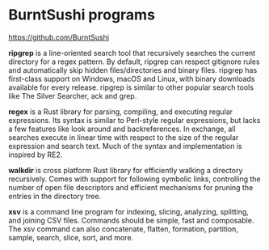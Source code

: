 # BurntSushi programs

<https://github.com/BurntSushi>

**ripgrep** is a line-oriented search tool that recursively searches the current directory for a regex pattern. By default, ripgrep can respect gitignore rules and automatically skip hidden files/directories and binary files. ripgrep has first-class support on Windows, macOS and Linux, with binary downloads available for every release. ripgrep is similar to other popular search tools like The Silver Searcher, ack and grep.

**regex** is a Rust library for parsing, compiling, and executing regular expressions. Its syntax is similar to Perl-style regular expressions, but lacks a few features like look around and backreferences. In exchange, all searches execute in linear time with respect to the size of the regular expression and search text. Much of the syntax and implementation is inspired by RE2.

**walkdir** is cross platform Rust library for efficiently walking a directory recursively. Comes with support for following symbolic links, controlling the number of open file descriptors and efficient mechanisms for pruning the entries in the directory tree.

**xsv** is a command line program for indexing, slicing, analyzing, splitting, and joining CSV files. Commands should be simple, fast and composable. The xsv command can also concatenate, flatten, formation, partition, sample, search, slice, sort, and more.

